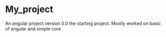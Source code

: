 # My_project
An angular project version 0.0 the starting project. Mostly worked on basic of angular and simple core
